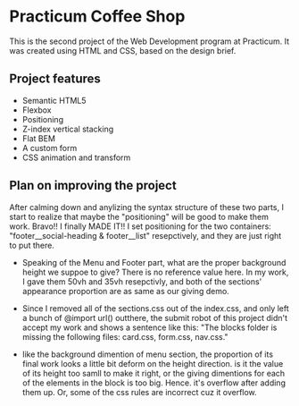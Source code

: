# Practicum Coffee Shop

This is the second project of the Web Development program at Practicum. It was created using HTML and CSS, based on the design brief.

## Project features

- Semantic HTML5
- Flexbox
- Positioning
- Z-index vertical stacking
- Flat BEM
- A custom form
- CSS animation and transform

## Plan on improving the project

<!-- - Part of the html structure is unclear. like the class="footer**social-heading" part, it supposes to has a container to wrap it with the class: "footer**list" container together, then the final outcome start to close to our giving brief demo. According to our current required syntax structure, I tried 10 times and failed 10 times. --> After calming down and anylizing the syntax structure of these two parts, I start to realize that maybe the "positioning" will be good to make them work. Bravo!!  I finally MADE IT!! I set positioning for the two containers: "footer__social-heading & footer__list" resepctively, and they are just right to put there.

- Speaking of the Menu and Footer part, what are the proper background height we suppoe to give? There is no reference value here. In my work, I gave them 50vh and 35vh resepctivly, and both of the sections' appearance proportion are as same as our giving demo.

- Since I removed all of the sections.css out of the index.css, and only left a bunch of @import url() outthere, the submit robot of this project didn't accept my work and shows a sentence like this: "The blocks folder is missing the following files: card.css, form.css, nav.css."

- like the background dimention of menu section, the proportion of its final work looks a little bit deform on the height direction. is it the value of its height too samll to make it right, or the giving dimentions for each of the elements in the block is too big. Hence. it's overflow after adding them up. Or, some of the css rules are incorrect cuz it overflow.
